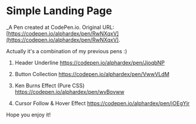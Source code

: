 # Simple Landing Page
 _A Pen created at CodePen.io. Original URL: [https://codepen.io/alphardex/pen/RwNXqxV](https://codepen.io/alphardex/pen/RwNXqxV).

 Actually it's a combination of my previous pens :)

1. Header Underline
https://codepen.io/alphardex/pen/JjoqbNP

2. Button Collection
https://codepen.io/alphardex/pen/VwwVLdM

3. Ken Burns Effect (Pure CSS)
https://codepen.io/alphardex/pen/wvBovww

4. Cursor Follow & Hover Effect
https://codepen.io/alphardex/pen/jOEgYjr

Hope you enjoy it!